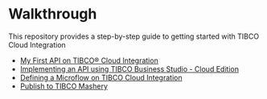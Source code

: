 # Walkthrough
This repository provides a step-by-step guide to getting started with TIBCO Cloud Integration
* [My First API on TIBCO® Cloud Integration](https://github.com/TIBCOSoftware/tci-samples/blob/master/TIBCO%20Cloud%20Integration%20Walkthrough/01_My_First_API_on_TIBCO_Cloud_Integration.md)
* [Implementing an API using TIBCO Business Studio - Cloud Edition](https://github.com/TIBCOSoftware/tci-samples/blob/master/TIBCO%20Cloud%20Integration%20Walkthrough/02_Implementing_an_API_using_TIBCO_Business_Studio-Cloud_Edition.md)
* [Defining a Microflow on TIBCO Cloud Integration](https://github.com/TIBCOSoftware/tci-samples/blob/master/TIBCO%20Cloud%20Integration%20Walkthrough/03_Defining_a_Microflow_on_TIBCO_Cloud_Integration.md)
* [Publish to TIBCO Mashery](https://github.com/TIBCOSoftware/tci-samples/blob/master/TIBCO%20Cloud%20Integration%20Walkthrough/04_Publishing_to_TIBCO_Mashery.md)
